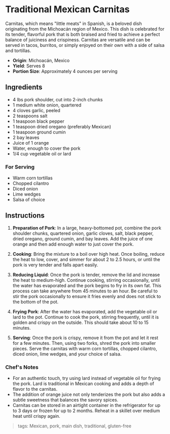 # Traditional Mexican Carnitas

Carnitas, which means "little meats" in Spanish, is a beloved dish originating from the Michoacán region of Mexico. This dish is celebrated for its tender, flavorful pork that is both braised and fried to achieve a perfect balance of juiciness and crispiness. Carnitas are versatile and can be served in tacos, burritos, or simply enjoyed on their own with a side of salsa and tortillas.

- **Origin**: Michoacán, Mexico
- **Yield**: Serves 8
- **Portion Size**: Approximately 4 ounces per serving

## Ingredients

- 4 lbs pork shoulder, cut into 2-inch chunks
- 1 medium white onion, quartered
- 4 cloves garlic, peeled
- 2 teaspoons salt
- 1 teaspoon black pepper
- 1 teaspoon dried oregano (preferably Mexican)
- 1 teaspoon ground cumin
- 2 bay leaves
- Juice of 1 orange
- Water, enough to cover the pork
- 1/4 cup vegetable oil or lard

### For Serving

- Warm corn tortillas
- Chopped cilantro
- Diced onion
- Lime wedges
- Salsa of choice

## Instructions

1. **Preparation of Pork**: In a large, heavy-bottomed pot, combine the pork shoulder chunks, quartered onion, garlic cloves, salt, black pepper, dried oregano, ground cumin, and bay leaves. Add the juice of one orange and then add enough water to just cover the pork.

2. **Cooking**: Bring the mixture to a boil over high heat. Once boiling, reduce the heat to low, cover, and simmer for about 2 to 2.5 hours, or until the pork is very tender and falls apart easily.

3. **Reducing Liquid**: Once the pork is tender, remove the lid and increase the heat to medium-high. Continue cooking, stirring occasionally, until the water has evaporated and the pork begins to fry in its own fat. This process can take anywhere from 45 minutes to an hour. Be careful to stir the pork occasionally to ensure it fries evenly and does not stick to the bottom of the pot.

4. **Frying Pork**: After the water has evaporated, add the vegetable oil or lard to the pot. Continue to cook the pork, stirring frequently, until it is golden and crispy on the outside. This should take about 10 to 15 minutes.

5. **Serving**: Once the pork is crispy, remove it from the pot and let it rest for a few minutes. Then, using two forks, shred the pork into smaller pieces. Serve the carnitas with warm corn tortillas, chopped cilantro, diced onion, lime wedges, and your choice of salsa.

### Chef's Notes

- For an authentic touch, try using lard instead of vegetable oil for frying the pork. Lard is traditional in Mexican cooking and adds a depth of flavor to the carnitas.
- The addition of orange juice not only tenderizes the pork but also adds a subtle sweetness that balances the savory spices.
- Carnitas can be stored in an airtight container in the refrigerator for up to 3 days or frozen for up to 2 months. Reheat in a skillet over medium heat until crispy again.

> tags: Mexican, pork, main dish, traditional, gluten-free